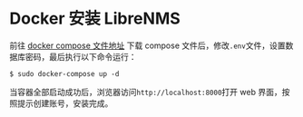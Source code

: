 # Docker 安装 LibreNMS

前往 [docker compose 文件地址](https://github.com/slinjing/docs/tree/main/docker-compose/librenms) 下载 compose 文件后，修改`.env`文件，设置数据库密码，最后执行以下命令运行：
```shell
$ sudo docker-compose up -d
```
当容器全部启动成功后，浏览器访问`http://localhost:8000`打开 web 界面，按照提示创建账号，安装完成。